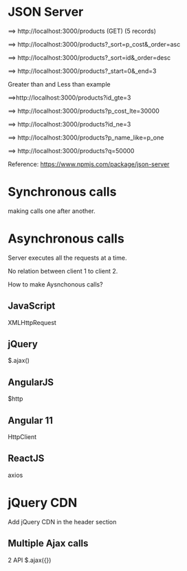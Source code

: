 # JSON Server

==> http://localhost:3000/products (GET) (5 records)

==> http://localhost:3000/products?\_sort=p_cost&\_order=asc

==> http://localhost:3000/products?\_sort=id&\_order=desc

==> http://localhost:3000/products?\_start=0&\_end=3

Greater than and Less than example

==>http://localhost:3000/products?id_gte=3

==> http://localhost:3000/products?p_cost_lte=30000

==> http://localhost:3000/products?id_ne=3

==> http://localhost:3000/products?p_name_like=p_one

==> http://localhost:3000/products?q=50000

Reference: https://www.npmjs.com/package/json-server

# Synchronous calls

making calls one after another.

# Asynchronous calls

Server executes all the requests at a time.

No relation between client 1 to client 2.

How to make Aysnchonous calls?

## JavaScript

XMLHttpRequest

## jQuery

\$.ajax()

## AngularJS

\$http

## Angular 11

HttpClient

## ReactJS

axios

# jQuery CDN

Add jQuery CDN in the header section

<script src="https://ajax.googleapis.com/ajax/libs/jquery/3.5.1/jquery.min.js"></script>

## Multiple Ajax calls

2 API \$.ajax({})
